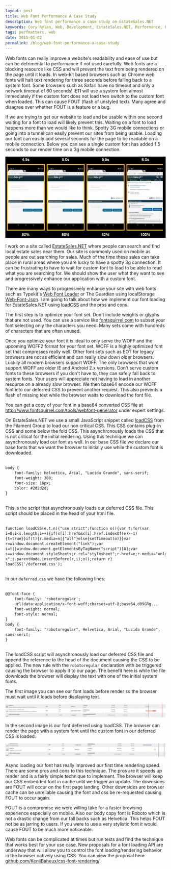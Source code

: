 ```yaml
---
layout: post
title: Web Font Performance A Case Study
description: Web font performance a case study on EstateSales.NET
keywords: Cory Rylan, Web, Development, EstateSales.NET, Performance, Font
tags: perfmatters, web
date: 2015-01-02
permalink: /blog/web-font-performance-a-case-study
---
```


Web fonts can really improve a website's readability and ease of use but can be detrimental to performance if not used carefully.
Web fonts are a blocking resource like CSS and will prevent the text from being rendered on the page until it loads.
In web-kit based browsers such as Chrome web fonts will halt text rendering for three seconds before falling back to a system font. Some browsers
such as Safari have no timeout and only a network timeout of 60 seconds!
IE11 will use a system font almost immediately if the custom font does not load then switch to the custom font when loaded.
This can cause FOUT (flash of unstyled text). Many agree and disagree over whether FOUT is a feature or a bug.

If we are trying to get our website to load and be usable within one second waiting for a font to load will likely prevent this. Waiting on a font to load
happens more than we would like to think. Spotty 3G mobile connections or going into a tunnel can easily prevent our sites from being usable.
Loading our font can easily add several seconds for the page to be readable on a mobile connection. Below you can see a single custom font has added 1.5 seconds
to our render time on a 3g mobile connection.

<img src="/assets/images/posts/2015-01-02-web-font-performance-a-case-study/font-load-time.jpg" class="full-width col-8--max" alt="Network slide breakdown of non async loading of font" />

I work on a site called <a href="http://www.estatesales.net" target="_blank">EstateSales.NET</a> where people can search and find local estate sales near them.
Our site is commonly used on mobile as people are out searching for sales. Much of the time these sales can take place in rural areas where you are lucky to
have a spotty 3g connection. It can be frustrating to have to wait for custom font to load to be able to read what you are searching for.
We should show the user what they want to see and progressively enhance our application with a custom font.

There are many ways to progressively enhance your site with web fonts such as Typekit's <a href="https://github.com/typekit/webfontloader" target="_blank">Web Font Loader</a> or
The Guardian using localStorage <a href="https://github.com/ahume/webfontjson" target="_blank">Web-Font-Json</a>. I am going to talk about how we implement our font loading for
EstateSales.NET using <a href="https://github.com/filamentgroup/loadCSS" target="_blank">loadCSS</a> and the pros and cons.

The first step is to optimize your font set. Don't include weights or glyphs that are not used. You can use a service like <a href="http://www.fontsquirrel.com/" target="_blank">fontsquirrel.com</a>
to subset your font selecting only the characters you need. Many sets come with hundreds of characters that are often unused.

Once you optimize your font it is ideal to only serve the WOFF and the upcoming WOFF2 format for your font set. WOFF is a highly optimized font set that compresses really well. Other font sets
such as EOT for legacy browsers are not as efficient and can really slow down older browsers. Luckily all modern browsers support WOFF. The only browsers that wont
support WOFF are older IE and Android 2.x versions. Don't serve custom fonts to these browsers if you don't have to, they can safely fall back to system fonts.
Your users will appreciate not having to load in another resource on a already slow browser. We then base64 encode our WOFF font into our deferred CSS to prevent another request. This also prevents a flash of missing
text while the browser waits to download the font file.

You can get a copy of your font in a base64 converted CSS file at <a href="http://www.fontsquirrel.com/tools/webfont-generator" target="_blank">http://www.fontsquirrel.com/tools/webfont-generator</a> under
expert settings.

On EstateSales.NET we use a small JavaScript snippet called <a href="https://github.com/filamentgroup/loadCSS" target="_blank">loadCSS</a> from the
Filament Group to load our non critical CSS. This CSS contains plug-in CSS and some below the fold CSS. This asynchronously loads the CSS
that is not critical for the initial rendering. Using this technique we can asynchronously load our font as well.
In our base CSS file we declare our base fonts that we want the browser to initially use while the custom font is downloaded.

<pre class="language-css">
<code>
body {
    font-family: Helvetica, Arial, "Lucida Grande", sans-serif;
    font-weight: 300;
    font-size: 16px;
    color: #2d2d2d;
}
</code>
</pre>

This is the script that asynchronously loads our deferred CSS file. This script should be placed in the head of your html file.

<pre class="language-javascript">
<code>
function loadCSS(e,t,n){"use strict";function o(){var t;for(var i=0;i&lt;s.length;i++){if(s[i].href&&s[i].href.indexOf(e)&gt;-1){t=true}}if(t){r.media=n||"all"}else{setTimeout(o)}}var r=window.document.createElement("link");var i=t||window.document.getElementsByTagName("script")[0];var s=window.document.styleSheets;r.rel="stylesheet";r.href=e;r.media="only x";i.parentNode.insertBefore(r,i);o();return r}
loadCSS('/deferred.css');
</code>
</pre>

In our `deferred.css` we have the following lines:

<pre class="language-css">
<code>
@@font-face {
    font-family: 'robotoregular';
    url(data:application/x-font-woff;charset=utf-8;base64,d09GRg...
    font-weight: normal;
    font-style: normal;
}
body {
    font-family: "robotoregular", Helvetica, Arial, "Lucida Grande", sans-serif;
}
</code>
</pre>

The loadCSS script will asynchronously load our deferred CSS file and append the reference to the head of the document causing the CSS to be applied. The new rule with the
`robotoregular` declaration with be triggered causing the browser to apply it to our page.
The benefit here is while the file downloads the browser will display the text with one of the initial system fonts.

The first image you can see our font loads before render so the browser must wait until it loads before displaying text.

<img src="/assets/images/posts/2015-01-02-web-font-performance-a-case-study/non-deferred-font.jpg" class="full-width" alt="Network breakdown of async loading of font" />

In the second image is our font deferred using loadCSS. The browser can render the page with a system font until the custom font in our deferred CSS is loaded.

<img src="/assets/images/posts/2015-01-02-web-font-performance-a-case-study/deferred-font.jpg" class="full-width" alt="Network breakdown of non async loading of font" />

Async loading our font has really improved our first time rendering speed. There are some pros and cons to this technique. The pros are it speeds up render and is a fairly simple
technique to implement. The browser will keep our CSS embedded font in cache until we trigger an update. The downsides are FOUT will occur on the first page landing.
Other downsides are browser cache can be unreliable causing the font and css be re-requested causing FOUT to occur again.

FOUT is a compromise we were willing take for a faster browsing experience especially on mobile. Also our body copy font is Roboto which is not a drastic change from our fall backs
such as Helvetica. This helps FOUT not be as jarring to users. If you were to use a very stylistic font it would cause FOUT to be much more noticeable.

Web fonts can be complicated at times but run tests and find the technique that works best for your use case. New proposals for a font loading API
are underway that will allow you to control the font loading/rendering behavior in the browser natively using CSS. You can view the proposal here
<a href="https://github.com/KenjiBaheux/css-font-rendering/" target="_blank">github.com/KenjiBaheux/css-font-rendering/</a>.
